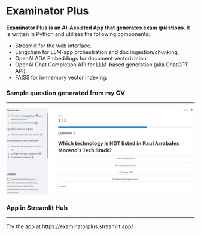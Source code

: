 # Examinator Plus

**Examinator Plus is an AI-Assisted App that generates exam questions**. It is written in Python and utilizes the following components: 
- Streamlit for the web interface. 
- Langchain for LLM-app orchestration and doc ingestion/chunking. 
- OpenAI ADA Embeddings for document vectorization.
- OpenAI Chat Completion API for LLM-based generation (aka ChatGPT API).
- FAISS for in-memory vector indexing. 


### Sample question generated from my CV
<hr>
<img src="ExaminatorPlus_Example1.JPG" width=600>

### App in Streamlit Hub
<hr>
Try the app at https://examinatorplus.streamlit.app/ 
